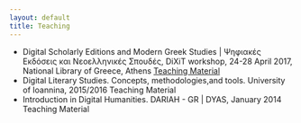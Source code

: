 ```yaml
---
layout: default
title: Teaching
---
```



<ul>
  <li>
    Digital Scholarly Editions and Modern Greek Studies | Ψηφιακές Εκδόσεις και Νεοελληνικές Σπουδές, DiXiT workshop, 24-28 April 2017, National Library of Greece, Athens  <a href = "https://dixit-eu.github.io/Digital-Scholarly-EditionsGR-workshop/">  Teaching Material </a>
 </li>
  
  <li>
 Digital Literary Studies. Concepts, methodologies,and tools. University of Ioannina, 2015/2016 Teaching Material
  </li>
  
  <li>
 Introduction in Digital Humanities. DARIAH - GR | DYAS, January 2014 Teaching Material
  </li>
  
</ul>
